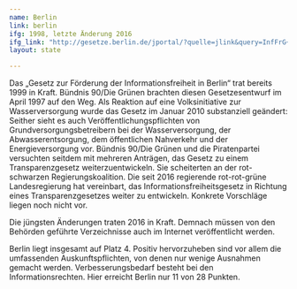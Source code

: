 ```yaml
---
name: Berlin
link: berlin
ifg: 1998, letzte Änderung 2016
ifg_link: "http://gesetze.berlin.de/jportal/?quelle=jlink&query=InfFrG+BE&psml=bsbeprod.psml&max=true&aiz=true"
layout: state

---
```

Das „Gesetz zur Förderung der Informationsfreiheit in Berlin“
trat bereits 1999 in Kraft. Bündnis 90/Die Grünen brachten diesen
Gesetzesentwurf im April 1997 auf den Weg. Als Reaktion
auf eine Volksinitiative zur Wasserversorgung wurde das Gesetz
im Januar 2010 substanziell geändert: Seither sieht es auch
Veröffentlichungspflichten von Grundversorgungsbetreibern
bei der Wasserversorgung, der Abwasserentsorgung, dem öffentlichen
Nahverkehr und der Energieversorgung vor. Bündnis
90/Die Grünen und die Piratenpartei versuchten seitdem mit
mehreren Anträgen, das Gesetz zu einem Transparenzgesetz
weiterzuentwickeln. Sie scheiterten an der rot-schwarzen Regierungskoalition.
Die seit 2016 regierende rot-rot-grüne Landesregierung hat
vereinbart, das Informationsfreiheitsgesetz in Richtung eines
Transparenzgesetzes weiter zu entwickeln. Konkrete Vorschläge
liegen noch nicht vor.

Die jüngsten Änderungen traten 2016 in Kraft. Demnach
müssen von den Behörden geführte Verzeichnisse auch im Internet
veröffentlicht werden.

Berlin liegt insgesamt auf Platz 4. Positiv hervorzuheben
sind vor allem die umfassenden Auskunftspflichten, von denen
nur wenige Ausnahmen gemacht werden. Verbesserungsbedarf
besteht bei den Informationsrechten. Hier erreicht Berlin nur 11
von 28 Punkten.
